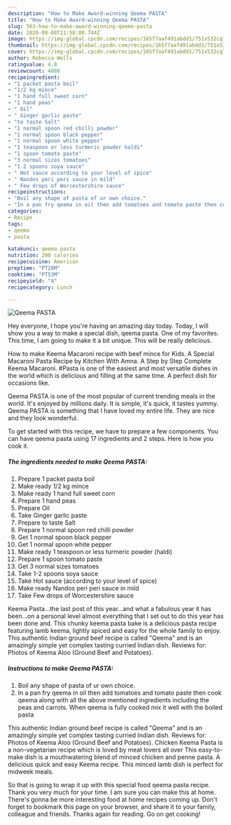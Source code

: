 ```yaml
---
description: "How to Make Award-winning Qeema PASTA"
title: "How to Make Award-winning Qeema PASTA"
slug: 563-how-to-make-award-winning-qeema-pasta
date: 2020-09-08T21:58:08.744Z
image: https://img-global.cpcdn.com/recipes/165f7aaf491abdd1/751x532cq70/qeema-pasta-recipe-main-photo.jpg
thumbnail: https://img-global.cpcdn.com/recipes/165f7aaf491abdd1/751x532cq70/qeema-pasta-recipe-main-photo.jpg
cover: https://img-global.cpcdn.com/recipes/165f7aaf491abdd1/751x532cq70/qeema-pasta-recipe-main-photo.jpg
author: Rebecca Wells
ratingvalue: 4.8
reviewcount: 4086
recipeingredient:
- "1 packet pasta boil"
- "1/2 kg mince"
- "1 hand full sweet corn"
- "1 hand peas"
- " Oil"
- " Ginger garlic paste"
- "to taste Salt"
- "1 normal spoon red chilli powder"
- "1 normal spoon black pepper"
- "1 normal spoon white pepper"
- "1 teaspoon or less turmeric powder haldi"
- "1 spoon tomato paste"
- "3 normal sizes tomatoes"
- "1-2 spoons soya sauce"
- " Hot sauce according to your level of spice"
- " Nandos peri peri sauce in mild"
- " Few drops of Worcestershire sauce"
recipeinstructions:
- "Boil any shape of pasta of ur own choice."
- "In a pan fry qeema in oil then add tomatoes and tomato paste then cook qeema along with all the above mentioned ingredients including the peas and carrots. When qeema is fully cooked mix it well with the boiled pasta"
categories:
- Recipe
tags:
- qeema
- pasta

katakunci: qeema pasta 
nutrition: 200 calories
recipecuisine: American
preptime: "PT28M"
cooktime: "PT53M"
recipeyield: "4"
recipecategory: Lunch

---
```



![Qeema PASTA](https://img-global.cpcdn.com/recipes/165f7aaf491abdd1/751x532cq70/qeema-pasta-recipe-main-photo.jpg)

Hey everyone, I hope you're having an amazing day today. Today, I will show you a way to make a special dish, qeema pasta. One of my favorites. This time, I am going to make it a bit unique. This will be really delicious.

How to make Keema Macaroni recipe with beef mince for Kids. A Special Macaroni Pasta Recipe by Kitchen With Amna. A Step by Step Complete Keema Macaroni. #Pasta is one of the easiest and most versatile dishes in the world which is delicious and filling at the same time. A perfect dish for occasions like.

Qeema PASTA is one of the most popular of current trending meals in the world. It's enjoyed by millions daily. It is simple, it's quick, it tastes yummy. Qeema PASTA is something that I have loved my entire life. They are nice and they look wonderful.


To get started with this recipe, we have to prepare a few components. You can have qeema pasta using 17 ingredients and 2 steps. Here is how you cook it.

<!--inarticleads1-->

##### The ingredients needed to make Qeema PASTA:

1. Prepare 1 packet pasta boil
1. Make ready 1/2 kg mince
1. Make ready 1 hand full sweet corn
1. Prepare 1 hand peas
1. Prepare  Oil
1. Take  Ginger garlic paste
1. Prepare to taste Salt
1. Prepare 1 normal spoon red chilli powder
1. Get 1 normal spoon black pepper
1. Get 1 normal spoon white pepper
1. Make ready 1 teaspoon or less turmeric powder (haldi)
1. Prepare 1 spoon tomato paste
1. Get 3 normal sizes tomatoes
1. Take 1-2 spoons soya sauce
1. Take  Hot sauce (according to your level of spice)
1. Make ready  Nandos peri peri sauce in mild
1. Take  Few drops of Worcestershire sauce


Keema Pasta…the last post of this year…and what a fabulous year it has been…on a personal level almost everything that I set out to do this year has been done and. This chunky keema pasta bake is a delicious pasta recipe featuring lamb keema, lightly spiced and easy for the whole family to enjoy. This authentic Indian ground beef recipe is called &#34;Qeema&#34; and is an amazingly simple yet complex tasting curried Indian dish. Reviews for: Photos of Keema Aloo (Ground Beef and Potatoes). 

<!--inarticleads2-->

##### Instructions to make Qeema PASTA:

1. Boil any shape of pasta of ur own choice.
1. In a pan fry qeema in oil then add tomatoes and tomato paste then cook qeema along with all the above mentioned ingredients including the peas and carrots. When qeema is fully cooked mix it well with the boiled pasta


This authentic Indian ground beef recipe is called &#34;Qeema&#34; and is an amazingly simple yet complex tasting curried Indian dish. Reviews for: Photos of Keema Aloo (Ground Beef and Potatoes). Chicken Keema Pasta is a non-vegetarian recipe which is loved by meat lovers all over This easy-to-make dish is a mouthwatering blend of minced chicken and penne pasta. A delicious quick and easy Keema recipe. This minced lamb dish is perfect for midweek meals. 

So that is going to wrap it up with this special food qeema pasta recipe. Thank you very much for your time. I am sure you can make this at home. There's gonna be more interesting food at home recipes coming up. Don't forget to bookmark this page on your browser, and share it to your family, colleague and friends. Thanks again for reading. Go on get cooking!
